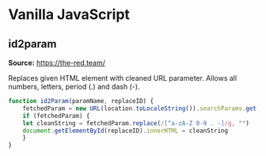 # Vanilla JavaScript
## id2param
**Source:** https://the-red.team/

Replaces given HTML element with cleaned URL parameter.
Allows all numbers, letters, period \(.\) and dash \(-\).

```javascript
function id2Param(paramName, replaceID) {
    fetchedParam = new URL(location.toLocaleString()).searchParams.get(paramName)
    if (fetchedParam) {
    let cleanString = fetchedParam.replace(/[^a-zA-Z 0-9 . -]/g, "")
    document.getElementById(replaceID).innerHTML = cleanString
    }
}
```
